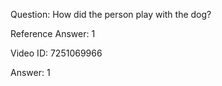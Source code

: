 Question: How did the person play with the dog?

Reference Answer: 1

Video ID: 7251069966

Answer: 1


